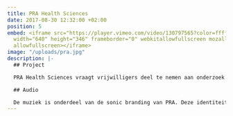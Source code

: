 ```yaml
---
title: PRA Health Sciences
date: 2017-08-30 12:32:00 +02:00
position: 5
embed: <iframe src="https://player.vimeo.com/video/130797565?color=ffffff&title=0&byline=0&portrait=0"
  width="640" height="346" frameborder="0" webkitallowfullscreen mozallowfullscreen
  allowfullscreen></iframe>
image: "/uploads/pra.jpg"
description: |-
  ## Project

  PRA Health Sciences vraagt vrijwilligers deel te nemen aan onderzoek naar geneesmiddelen. Wij ontwikkelden samen met G2K x PIT een bioscoop- en radiocommercial om mensen hierover te informeren.

  ## Audio

  De muziek is onderdeel van de sonic branding van PRA. Deze identiteit vatten we samen in het soundlogo aan het eind van de commercial. De campagne was te horen op nationale radio en te zien in diverse Pathé Bioscopen.
---
```


